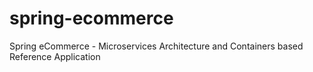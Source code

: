 # spring-ecommerce
Spring eCommerce - Microservices Architecture and Containers based Reference Application
